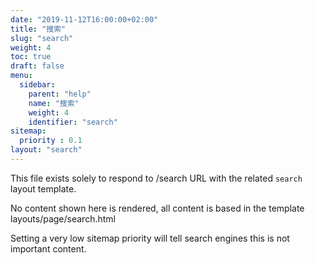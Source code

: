 ```yaml
---
date: "2019-11-12T16:00:00+02:00"
title: "搜索"
slug: "search"
weight: 4
toc: true
draft: false
menu:
  sidebar:
    parent: "help"
    name: "搜索"
    weight: 4
    identifier: "search"
sitemap:
  priority : 0.1
layout: "search"
---
```



This file exists solely to respond to /search URL with the related `search` layout template.

No content shown here is rendered, all content is based in the template layouts/page/search.html

Setting a very low sitemap priority will tell search engines this is not important content.

